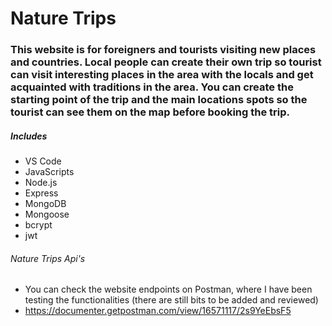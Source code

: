 # Nature Trips

### This website is for foreigners and tourists visiting new places and countries. Local people can create their own trip so tourist can visit interesting places in the area with the locals and get acquainted with traditions in the area. You can create the starting point of the trip and the main locations spots so the tourist can see them on the map before booking the trip. 


##### Includes
 - VS Code
 - JavaScripts
 - Node.js
 - Express
 - MongoDB
 - Mongoose
 - bcrypt
 - jwt

###### Nature Trips Api's
 - You can check the website endpoints on Postman, where I have been testing the functionalities (there are still bits to be added and reviewed)
 - https://documenter.getpostman.com/view/16571117/2s9YeEbsF5

